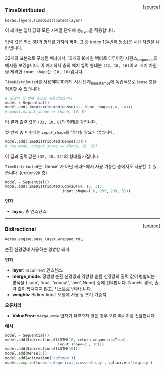 <span style="float:right;">[[source]](https://github.com/keras-team/keras/blob/master/keras/layers/wrappers.py#L116)</span>
### TimeDistributed

```python
keras.layers.TimeDistributed(layer)
```

이 래퍼는 입력 값의 모든 시계열 단위에 층<sub>layer</sub>을 적용합니다. 

입력 값은 최소 3D의 형태를 가져야 하며, 그 중 index 1(두번째 원소)은 시간 차원을 나타냅니다.

32개의 표본으로 구성된 배치에서, 10개의 16차원 벡터로 이루어진 시퀀스<sub>sequence</sub>의 예시를 보겠습니다.
이 예시에서 층의 배치 입력 형태는 `(32, 10, 16)`이고,
배치 차원을 제외한 `input_shape`는 `(10, 16)`입니다.

`TimeDistributed`를 사용하여 10개의 시간 단계<sub>timestamps</sub>에 독립적으로 `Dense` 층을 적용할 수 있습니다:

```python
# 모델의 첫 번째 층으로 사용되었습니다.
model = Sequential()
model.add(TimeDistributed(Dense(8), input_shape=(10, 16)))
# model.output_shape == (None, 10, 8)
```

이 결과 출력 값은 `(32, 10, 8)`의 형태를 가집니다.

첫 번째 층 이후에는 `input_shape`를 명시할 필요가 없습니다.

```python
model.add(TimeDistributed(Dense(32)))
# now model.output_shape == (None, 10, 32)
```

이 결과 출력 값은 `(32, 10, 32)`의 형태를 가집니다.

`TimeDistributed`는 'Dense' 가 아닌 케라스에서 사용 가능한 층에서도 사용할 수 있습니다.
(ex:`Conv2D` 층)

```python
model = Sequential()
model.add(TimeDistributed(Conv2D(64, (3, 3)),
                          input_shape=(10, 299, 299, 3)))
```

__인자__

- __layer__: 층 인스턴스.
    
----

<span style="float:right;">[[source]](https://github.com/keras-team/keras/blob/master/keras/layers/wrappers.py#L335)</span>
### Bidirectional

```python
keras.engine.base_layer.wrapped_fn()
```

순환 신경망에 사용하는 양방향 래퍼.

__인자__

- __layer__: `Recurrent` 인스턴스.
- __merge_mode__: 정방향 순환 신경망과
    역방향 순환 신경망의 출력 값이 병합되는 방식을 {'sum', 'mul', 'concat', 'ave', None} 중에 선택합니다.
    None의 경우, 출력 값이 합쳐지지 않고, 리스트로 반환됩니다.
- __weights__: Bidirectional 모델에 사용 될 초기 가중치

__오류처리__

- __ValueError__: `merge_mode` 인자가 유효하지 않은 경우 오류 메시지를 전달합니다.

__예시__

```python
model = Sequential()
model.add(Bidirectional(LSTM(10, return_sequences=True),
                        input_shape=(5, 10)))
model.add(Bidirectional(LSTM(10)))
model.add(Dense(5))
model.add(Activation('softmax'))
model.compile(loss='categorical_crossentropy', optimizer='rmsprop')
```
